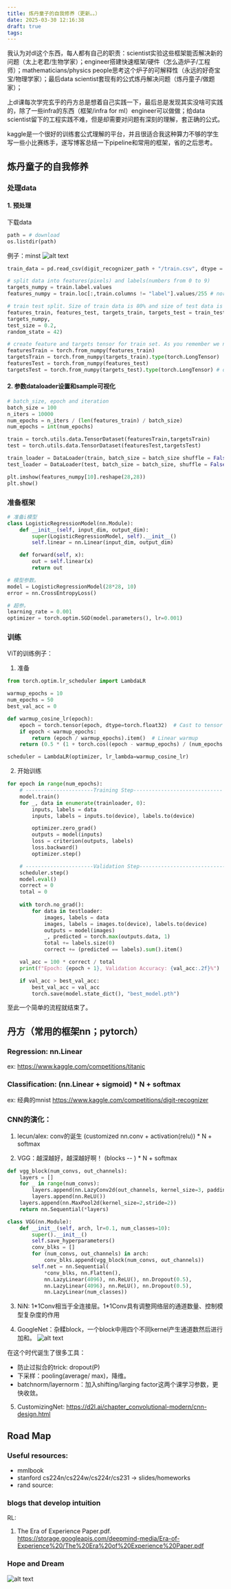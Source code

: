 ```yaml
---
title: 炼丹童子的自我修养（更新。。）
date: 2025-03-30 12:16:38
draft: true
tags:
---
```


我认为对dl这个东西，每人都有自己的职责：scientist实验这些框架能否解决新的问题（太上老君/生物学家）；engineer搭建快速框架/硬件（怎么造炉子/工程师）；mathematicians/physics people思考这个炉子的可解释性（永远的好奇宝宝/物理学家）；最后data scientist套现有的公式炼丹解决问题（炼丹童子/做题家）；

上dl课每次学完玄乎的丹方总是想着自己实践一下，最后总是发现其实没啥可实践的，除了一些infra的东西（框架/infra for ml）engineer可以做做；给data scientist留下的工程实践不难，但是却需要对问题有深刻的理解，套正确的公式。

kaggle是一个很好的训练套公式理解的平台，并且很适合我这种算力不够的学生写一些小比赛练手，遂写博客总结一下pipeline和常用的框架，省的之后思考。

## 炼丹童子的自我修养

### 处理data

#### 1. 预处理
下载data
``` py
path = # download 
os.listdir(path)
 ```

例子：minst
![alt text](image.png)

``` py 
train_data = pd.read_csv(digit_recognizer_path + "/train.csv", dtype = np.float32)

# split data into features(pixels) and labels(numbers from 0 to 9)
targets_numpy = train.label.values
features_numpy = train.loc[:,train.columns != "label"].values/255 # normalization

# train test split. Size of train data is 80% and size of test data is 20%.
features_train, features_test, targets_train, targets_test = train_test_split(features_numpy,
targets_numpy,
test_size = 0.2,
random_state = 42)

# create feature and targets tensor for train set. As you remember we need variable to accumulate gradients. Therefore first we create tensor, then we will create variable
featuresTrain = torch.from_numpy(features_train)
targetsTrain = torch.from_numpy(targets_train).type(torch.LongTensor) 
featuresTest = torch.from_numpy(features_test)
targetsTest = torch.from_numpy(targets_test).type(torch.LongTensor) # data type is long
```

#### 2. 参数dataloader设置和sample可视化
``` py
# batch_size, epoch and iteration
batch_size = 100
n_iters = 10000
num_epochs = n_iters / (len(features_train) / batch_size)
num_epochs = int(num_epochs)

train = torch.utils.data.TensorDataset(featuresTrain,targetsTrain)
test = torch.utils.data.TensorDataset(featuresTest,targetsTest)

train_loader = DataLoader(train, batch_size = batch_size shuffle = False)
test_loader = DataLoader(test, batch_size = batch_size, shuffle = False)

plt.imshow(features_numpy[10].reshape(28,28))
plt.show()
 ```


### 准备框架
``` py
# 准备i模型
class LogisticRegressionModel(nn.Module):
    def __init__(self, input_dim, output_dim):
        super(LogisticRegressionModel, self).__init__()
        self.linear = nn.Linear(input_dim, output_dim)

    def forward(self, x):
        out = self.linear(x)
        return out

# 模型参数。
model = LogisticRegressionModel(28*28, 10)
error = nn.CrossEntropyLoss()

# 超参。
learning_rate = 0.001
optimizer = torch.optim.SGD(model.parameters(), lr=0.001)
 ```

### 训练
ViT的训练例子：

1. 准备
``` py 
from torch.optim.lr_scheduler import LambdaLR

warmup_epochs = 10
num_epochs = 50
best_val_acc = 0

def warmup_cosine_lr(epoch):
    epoch = torch.tensor(epoch, dtype=torch.float32)  # Cast to tensor
    if epoch < warmup_epochs:
        return (epoch / warmup_epochs).item()  # Linear warmup
    return (0.5 * (1 + torch.cos((epoch - warmup_epochs) / (num_epochs - warmup_epochs) * torch.pi))).item()

scheduler = LambdaLR(optimizer, lr_lambda=warmup_cosine_lr)
```
2. 开始训练 
``` py
for epoch in range(num_epochs):
    # ----------------------Training Step-----------------------------
    model.train()
    for _, data in enumerate(trainloader, 0):
        inputs, labels = data
        inputs, labels = inputs.to(device), labels.to(device)

        optimizer.zero_grad()
        outputs = model(inputs)
        loss = criterion(outputs, labels)
        loss.backward()
        optimizer.step()

    # ----------------------Validation Step-----------------------------
    scheduler.step()
    model.eval()
    correct = 0
    total = 0
    
    with torch.no_grad():
        for data in testloader:
            images, labels = data
            images, labels = images.to(device), labels.to(device)
            outputs = model(images)
            _, predicted = torch.max(outputs.data, 1)
            total += labels.size(0)
            correct += (predicted == labels).sum().item()

    val_acc = 100 * correct / total
    print(f"Epoch: {epoch + 1}, Validation Accuracy: {val_acc:.2f}%")

    if val_acc > best_val_acc:
        best_val_acc = val_acc
        torch.save(model.state_dict(), "best_model.pth")
 ```

至此一个简单的流程就结束了。


## 丹方（常用的框架nn；pytorch）

### Regression: nn.Linear
ex: https://www.kaggle.com/competitions/titanic

### Classification: (nn.Linear + sigmoid) * N + softmax
ex: 经典的mnist https://www.kaggle.com/competitions/digit-recognizer

### CNN的演化：
1. lecun/alex: conv的诞生
(customized nn.conv + activation(relu)) * N + softmax 

2. VGG：越深越好，越深越好啊！
(blocks -- ) * N + softmax

``` py
def vgg_block(num_convs, out_channels):
    layers = []
    for _ in range(num_convs):
        layers.append(nn.LazyConv2d(out_channels, kernel_size=3, padding=1))
        layers.append(nn.ReLU())
    layers.append(nn.MaxPool2d(kernel_size=2,stride=2))
    return nn.Sequential(*layers)

class VGG(nn.Module):
    def __init__(self, arch, lr=0.1, num_classes=10):
        super().__init__()
        self.save_hyperparameters()
        conv_blks = []
        for (num_convs, out_channels) in arch:
            conv_blks.append(vgg_block(num_convs, out_channels))
        self.net = nn.Sequential(
            *conv_blks, nn.Flatten(),
            nn.LazyLinear(4096), nn.ReLU(), nn.Dropout(0.5),
            nn.LazyLinear(4096), nn.ReLU(), nn.Dropout(0.5),
            nn.LazyLinear(num_classes))
 ```

3. NiN: 1\*1Conv相当于全连接层。1\*1Conv具有调整网络层的通道数量、控制模型复杂度的作用

4. GoogleNet：杂糅block，一个block中用四个不同kernel产生通道数然后进行加和。
![alt text](image-1.png)

在这个时代诞生了很多工具：
* 防止过拟合的trick: dropout(P)
* 下采样：pooling(average/ max)，降维。
* batchnorm/layernorm：加入shifting/larging factor这两个课学习参数，更快收敛。

5. CustomizingNet: 
https://d2l.ai/chapter_convolutional-modern/cnn-design.html

## Road Map

### Useful resources: 
* mmlbook 
* stanford cs224n/cs224w/cs224r/cs231 -> slides/homeworks
* rand source: 

### blogs that develop intuition

RL: 
1. The Era of Experience Paper.pdf. https://storage.googleapis.com/deepmind-media/Era-of-Experience%20/The%20Era%20of%20Experience%20Paper.pdf


### Hope and Dream
![alt text](image-2.png)